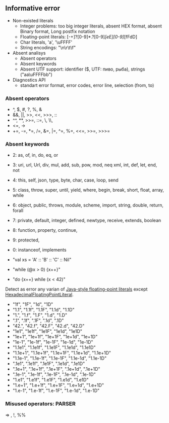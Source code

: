 ## Informative error

- Non-existed literals
  - Integer problems: too big integer literals, absent HEX format, absent Binary format, Long postfix notation
  - Floating-point literals: \[-+\]?\[0-9\]\*\.?\[0-9\]*\[eE\]\[0-9\]*\[fFdD\]
  - Char literals, 'a', '\uFFFF'
  - String encodings: "\n\r\t\f"
- Absent analisys
  - Absent operators
  - Absent keywords
  - Absent UTF support: identifier ($, UTF: пиво, рыба), strings ("aa\uFFFFbb")
- Diagnostics API
  - standart error format, error codes, error line, selection (from, to)

### Absent operators
- ^, $, #, ?, %, & 
- &&, ||, >>, <<, >>>, ::
- ^^, \*\*, >>=, ::=, \\, \\\\, 
- <=, ->
- +=, -=, \*=, /=, &=, |=, ^=, %=, <<=, >>=, >>>=



### Absent keywords
- 2: as, of, in, do, eq, or
- 3: uri, url, Url, div, mul, add, sub, pow, mod, neq xml, int, def, let, end, not
- 4: this, self, json, type, byte, char, case, loop, send
- 5: class, throw, super, until, yield, where, begin, break, short, float, array, while
- 6: object, public, throws, module, scheme, import, string, double, return, forall 
- 7: private, default, integer, defined, newtype, receive, extends, boolean 
- 8: function, property, continue, 
- 9: protected, 
- 0: instanceof, implements  

- "val xs = 'A' :: 'B' :: 'C' :: Nil"
- "while (@x > 0) {x++}"
- "do {x++} while (x < 42)"


Detect as error any varian of [Java-style floating-point literals](https://docs.oracle.com/javase/specs/jls/se11/html/jls-3.html#jls-3.10.2) except [HexadecimalFloatingPointLiteral](https://docs.oracle.com/javase/specs/jls/se11/html/jls-3.html#jls-HexadecimalFloatingPointLiteral).
- "1f", "1F", "1d", "1D"
- "1.1", "1.1f", "1.1F", "1.1d", "1.1D"
- "1.", "1.f", "1.F", "1.d", "1.D"
- ".1", ".1f", ".1F", ".1d", ".1D"
- "42.", "42.f", "42.F", "42.d", "42.D"
- "1e1", "1e1f", "1e1F", "1e1d", "1e1D"
- "1e+1", "1e+1f", "1e+1F", "1e+1d", "1e+1D"
- "1e-1", "1e-1f", "1e-1F", "1e-1d", "1e-1D"
- "1.1e1", "1.1e1f", "1.1e1F", "1.1e1d", "1.1e1D"
- "1.1e+1", "1.1e+1f", "1.1e+1F", "1.1e+1d", "1.1e+1D"
- "1.1e-1", "1.1e-1f", "1.1e-1F", "1.1e-1d", "1.1e-1D"
- ".1e1", ".1e1f", ".1e1F", ".1e1d", ".1e1D"
- ".1e+1", ".1e+1f", ".1e+1F", ".1e+1d", ".1e+1D"
- ".1e-1", ".1e-1f", ".1e-1F", ".1e-1d", ".1e-1D"
- "1.e1", "1.e1f", "1.e1F", "1.e1d", "1.e1D"
- "1.e+1", "1.e+1f", "1.e+1F", "1.e+1d", "1.e+1D"
- "1.e-1", "1.e-1f", "1.e-1F", "1.e-1d", "1.e-1D"

### Misused operators: PARSER
=> , !, %%
